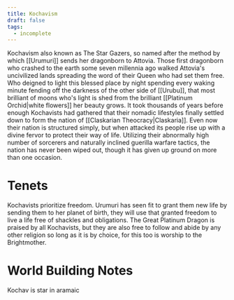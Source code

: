 ```yaml
---
title: Kochavism
draft: false
tags:
  - incomplete
---
```

Kochavism also known as The Star Gazers, so named after the method by which [[Urumuri]] sends her dragonborn to Attovia. Those first dragonborn who crashed to the earth some seven millennia ago walked Attovia's uncivilized lands spreading the word of their Queen who had set them free. Who deigned to light this blessed place by night spending every waking minute fending off the darkness of the other side of [[Urubu]], that most brilliant of moons who's light is shed from the brilliant [[Platinum Orchid|white flowers]] her beauty grows. It took thousands of years before enough Kochavists had gathered that their nomadic lifestyles finally settled down to form the nation of [[Claskarian Theocracy|Claskaria]]. Even now their nation is structured simply, but when attacked its people rise up with a divine fervor to protect their way of life. Utilizing their abnormally high number of sorcerers and naturally inclined guerilla warfare tactics, the nation has never been wiped out, though it has given up ground on more than one occasion.

# Tenets
Kochavists prioritize freedom. Urumuri has seen fit to grant them new life by sending them to her planet of birth, they will use that granted freedom to live a life free of shackles and obligations. The Great Platinum Dragon is praised by all Kochavists, but they are also free to follow and abide by any other religion so long as it is by choice, for this too is worship to the Brightmother. 

# World Building Notes
Kochav is star in aramaic 